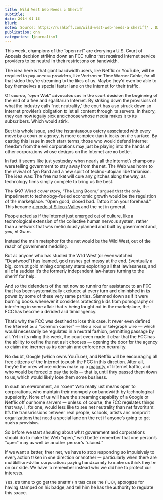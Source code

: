 ```yaml
---
title: Wild West Web Needs a Sheriff
subtitle: 
date: 2014-01-16
blurb: 
notes: Source: https://rushkoff.com/wild-west-web-needs-a-sheriff/ . Date from CV.
publication: cnn
categories: [journalism]
---
```


This week, champions of the “open net” are decrying a U.S. Court of Appeals decision striking down an FCC ruling that required Internet service providers to be neutral in their restrictions on bandwidth.

The idea here is that giant bandwidth users, like Netflix or YouTube, will be required to pay access providers, like Verizon or Time Warner Cable, for all that video they’re streaming to the likes of us. Maybe they’d even be able to buy themselves a special faster lane on the Internet for their traffic.

Of course, “open Web” advocates see in the court decision the beginning of the end of a free and egalitarian Internet. By striking down the provisions of what the industry calls “net neutrality,” the court has also struck down an Internet provider’s obligation to let all content through its servers. In theory, they can now legally pick and choose whose media makes it to its subscribers. Which would stink.

But this whole issue, and the instantaneous outcry associated with every move by a court or agency, is more complex than it looks on the surface. By casting this issue in such stark terms, those who would defend Internet freedom from the evil corporations may just be playing into the hands of other corporations whose designs on the Internet are no better.

In fact it seems like just yesterday when nearly all the Internet’s champions were telling government to stay away from the net. The Web was home to the revival of Ayn Rand and a new spirit of techno-utopian libertarianism. The idea was: The free market will cure any glitches along the way, as technology firms simply compete to bring us the best.

The 1997 Wired cover story, “The Long Boom,” argued that the only impediment to technology-fueled economic growth would be the regulation of the marketplace. “Open good, closed bad. Tattoo it on your forehead.” This became [a credo of Silicon Valley](https://www.wired.com/wired/archive/5.07/longboom.html) and the net in general.

People acted as if the Internet just emerged out of culture, like a technological extension of the collective human nervous system, rather than a network that was meticulously planned and built by government and, yes, Al Gore.

Instead the main metaphor for the net would be the Wild West, out of the reach of government meddling.

But as anyone who has studied the Wild West (or even watched “Deadwood”) has learned, gold rushes get messy at the end. Eventually a big, corrupt gold mining company starts exploiting all that lawlessness, and all of a sudden it’s the formerly independent law-haters turning to the sheriff for help.

And so the defenders of the net now go running for assistance to an FCC that has been systematically excluded at every turn and diminished in its power by some of these very same parties. Slammed down as if it were burning books whenever it considers protecting kids from pornography or interfering in some affair that is being fought out in the marketplace, the FCC has become a derided and timid agency.

That’s why the FCC was destined to lose this case. It never even defined the Internet as a “common carrier” — like a road or telegraph wire — which would necessarily be regulated in a neutral fashion, permitting passage by all. Yet in its ruling this week, the court even made it clear that the FCC has the ability to define the net as it chooses — opening the door for the agency to claim the Internet as its domain and enforce net neutrality.

No doubt, Google (which owns YouTube), and Netflix will be encouraging all free citizens of the Internet to push the FCC in this direction. After all, they’re the ones whose videos make up a [majority](https://mashable.com/2013/11/12/internet-traffic-downstream/) of Internet traffic, and who would be forced to pay the tolls — that is, until they passed them down to us, which would likely lose them some business.

In such an environment, an “open” Web really just means open to corporations, who maintain their monopoly on bandwidth by technological superiority. None of us will have the streaming capability of a Google or Netflix off our home servers — unless, of course, the FCC regulates things that way. I, for one, would less like to see net neutrality than net favoritism: It’s the transmissions between real people, schools, artists and nonprofit organizations that need a special lane on the net if anyone’s going to get such a provision.

So before we start shouting about what government and corporations should do to make the Web “open,” we’d better remember that one person’s “open” may as well be another person’s “closed.”

If we want a better, freer net, we have to stop responding so impulsively to every action taken in one direction or another — particularly when there are multibillion-dollar corporations paying handsomely to make us think they’re on our side. We have to remember instead who we did hire to protect our interests.

Yes, it’s time to go get the sheriff (in this case the FCC), apologize for having stamped on his badge, and tell him he has the authority to regulate this space.
